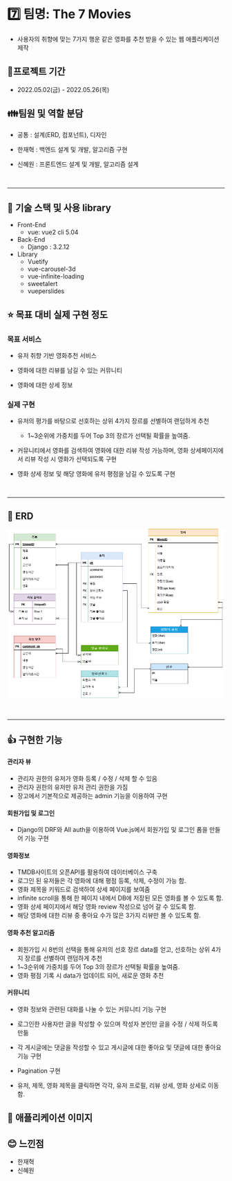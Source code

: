# :seven: 팀명: The 7 Movies

- 사용자의 취향에 맞는 7가지 행운 같은 영화를 추천 받을 수 있는 웹 애플리케이션 제작



## :calendar:프로젝트 기간

- 2022.05.02(금) - 2022.05.26(목)

## :family:팀원 및 역할 분담

- 공통 : 설계(ERD, 컴포넌트), 디자인
- 한재혁 : 백엔드 설계 및 개발, 알고리즘 구현

- 신혜원 : 프론트엔드 설계 및 개발, 알고리즘 설계

<br>

---



## 🔧 기술 스택 및 사용 library

- Front-End
  - vue: vue2 cli 5.04
- Back-End
  - Django : 3.2.12
- Library
  - Vuetify
  - vue-carousel-3d
  - vue-infinite-loading
  - sweetalert
  - vueperslides



## :star: 목표 대비 실제 구현 정도



### 목표 서비스

- 유저 취향 기반 영화추천 서비스

- 영화에 대한 리뷰를 남길 수 있는 커뮤니티
- 영화에 대한 상세 정보



### 실제 구현

- 유저의 평가를 바탕으로 선호하는 상위 4가지 장르를 선별하여 랜덤하게 추천
  - 1~3순위에 가중치를 두어 Top 3의 장르가 선택될 확률을 높여줌.

- 커뮤니티에서 영화를 검색하여 영화에 대한 리뷰 작성 가능하며, 영화 상세페이지에서 리뷰 작성 시 영화가 선택되도록 구현
- 영화 상세 정보 및 해당 영화에 유저 평점을 남길 수 있도록 구현

<br>

---

## :page_facing_up: ERD

![image-20220526094550317](README.assets/image-20220526094550317.png)

<br>

---

## :+1: 구현한 기능

#### 관리자 뷰

- 관리자 권한의 유저가 영화 등록 / 수정 / 삭제 할 수 있음
- 관리자 권한의 유저만 유저 관리 권한을 가짐
- 장고에서 기본적으로 제공하는 admin 기능을 이용하여 구현

#### 회원가입 및 로그인

- Django의 DRF와 All auth을 이용하여 Vue.js에서 회원가입 및 로그인 폼을 만들어 기능 구현

#### 영화정보

- TMDB사이트의 오픈API를 활용하여 데이터베이스 구축
- 로그인 된 유저들은 각 영화에 대해 평점 등록, 삭제, 수정이 가능 함.
- 영화 제목을 키워드로 검색하여 상세 페이지를 보여줌
- infinite scroll을 통해 한 페이지 내에서 DB에 저장된 모든 영화를 볼 수 있도록 함.
- 영화 상세 페이지에서 해당 영화 review 작성으로 넘어 갈 수 있도록 함.
- 해당 영화에 대한 리뷰 중 좋아요 수가 많은 3가지 리뷰만 볼 수 있도록 함.

#### 영화 추천 알고리즘

- 회원가입 시 8번의 선택을 통해 유저의 선호 장르 data를 얻고, 선호하는 상위 4가지 장르를 선별하여 랜덤하게 추천
- 1~3순위에 가중치를 두어 Top 3의 장르가 선택될 확률을 높여줌.
- 영화 평점 기록 시 data가 업데이트 되어, 새로운 영화 추천

#### 커뮤니티

- 영화 정보와 관련된 대화를 나눌 수 있는 커뮤니티 기능 구현
- 로그인한 사용자만 글을 작성할 수 있으며 작성자 본인만 글을 수정 / 삭제 하도록 만듦
- 각 게시글에는 댓글을 작성할 수 있고 게시글에 대한 좋아요 및 댓글에 대한 좋아요 기능 구현

- Pagination 구현
- 유저, 제목, 영화 제목을 클릭하면 각각, 유저 프로필, 리뷰 상세, 영화 상세로 이동 함.



## :movie_camera: 애플리케이션 이미지



## :blush: 느낀점

-  한재혁
- 신혜원